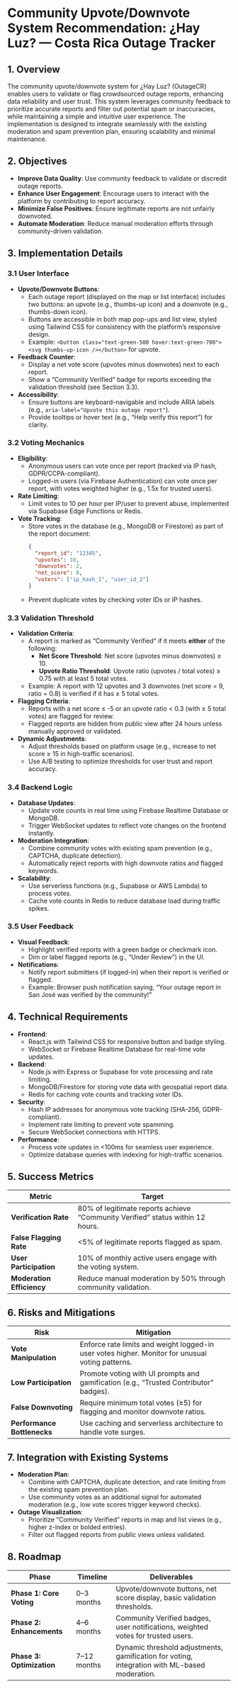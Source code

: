 # Community Upvote/Downvote System Recommendation: ¿Hay Luz? — Costa Rica Outage Tracker

## 1. Overview

The community upvote/downvote system for ¿Hay Luz? (OutageCR) enables users to validate or flag crowdsourced outage reports, enhancing data reliability and user trust. This system leverages community feedback to prioritize accurate reports and filter out potential spam or inaccuracies, while maintaining a simple and intuitive user experience. The implementation is designed to integrate seamlessly with the existing moderation and spam prevention plan, ensuring scalability and minimal maintenance.

## 2. Objectives

- **Improve Data Quality**: Use community feedback to validate or discredit outage reports.
- **Enhance User Engagement**: Encourage users to interact with the platform by contributing to report accuracy.
- **Minimize False Positives**: Ensure legitimate reports are not unfairly downvoted.
- **Automate Moderation**: Reduce manual moderation efforts through community-driven validation.

## 3. Implementation Details

### 3.1 User Interface
- **Upvote/Downvote Buttons**:
  - Each outage report (displayed on the map or list interface) includes two buttons: an upvote (e.g., thumbs-up icon) and a downvote (e.g., thumbs-down icon).
  - Buttons are accessible in both map pop-ups and list view, styled using Tailwind CSS for consistency with the platform’s responsive design.
  - Example: `<button class="text-green-500 hover:text-green-700"><svg thumbs-up-icon /></button>` for upvote.
- **Feedback Counter**:
  - Display a net vote score (upvotes minus downvotes) next to each report.
  - Show a “Community Verified” badge for reports exceeding the validation threshold (see Section 3.3).
- **Accessibility**:
  - Ensure buttons are keyboard-navigable and include ARIA labels (e.g., `aria-label="Upvote this outage report"`).
  - Provide tooltips or hover text (e.g., “Help verify this report”) for clarity.

### 3.2 Voting Mechanics
- **Eligibility**:
  - Anonymous users can vote once per report (tracked via IP hash, GDPR/CCPA-compliant).
  - Logged-in users (via Firebase Authentication) can vote once per report, with votes weighted higher (e.g., 1.5x for trusted users).
- **Rate Limiting**:
  - Limit votes to 10 per hour per IP/user to prevent abuse, implemented via Supabase Edge Functions or Redis.
- **Vote Tracking**:
  - Store votes in the database (e.g., MongoDB or Firestore) as part of the report document:
    ```json
    {
      "report_id": "12345",
      "upvotes": 10,
      "downvotes": 2,
      "net_score": 8,
      "voters": ["ip_hash_1", "user_id_2"]
    }
    ```
  - Prevent duplicate votes by checking voter IDs or IP hashes.

### 3.3 Validation Threshold
- **Validation Criteria**:
  - A report is marked as “Community Verified” if it meets **either** of the following:
    - **Net Score Threshold**: Net score (upvotes minus downvotes) ≥ 10.
    - **Upvote Ratio Threshold**: Upvote ratio (upvotes / total votes) ≥ 0.75 with at least 5 total votes.
  - Example: A report with 12 upvotes and 3 downvotes (net score = 9, ratio = 0.8) is verified if it has ≥ 5 total votes.
- **Flagging Criteria**:
  - Reports with a net score ≤ -5 or an upvote ratio < 0.3 (with ≥ 5 total votes) are flagged for review.
  - Flagged reports are hidden from public view after 24 hours unless manually approved or validated.
- **Dynamic Adjustments**:
  - Adjust thresholds based on platform usage (e.g., increase to net score ≥ 15 in high-traffic scenarios).
  - Use A/B testing to optimize thresholds for user trust and report accuracy.

### 3.4 Backend Logic
- **Database Updates**:
  - Update vote counts in real time using Firebase Realtime Database or MongoDB.
  - Trigger WebSocket updates to reflect vote changes on the frontend instantly.
- **Moderation Integration**:
  - Combine community votes with existing spam prevention (e.g., CAPTCHA, duplicate detection).
  - Automatically reject reports with high downvote ratios and flagged keywords.
- **Scalability**:
  - Use serverless functions (e.g., Supabase or AWS Lambda) to process votes.
  - Cache vote counts in Redis to reduce database load during traffic spikes.

### 3.5 User Feedback
- **Visual Feedback**:
  - Highlight verified reports with a green badge or checkmark icon.
  - Dim or label flagged reports (e.g., “Under Review”) in the UI.
- **Notifications**:
  - Notify report submitters (if logged-in) when their report is verified or flagged.
  - Example: Browser push notification saying, “Your outage report in San José was verified by the community!”

## 4. Technical Requirements
- **Frontend**:
  - React.js with Tailwind CSS for responsive button and badge styling.
  - WebSocket or Firebase Realtime Database for real-time vote updates.
- **Backend**:
  - Node.js with Express or Supabase for vote processing and rate limiting.
  - MongoDB/Firestore for storing vote data with geospatial report data.
  - Redis for caching vote counts and tracking voter IDs.
- **Security**:
  - Hash IP addresses for anonymous vote tracking (SHA-256, GDPR-compliant).
  - Implement rate limiting to prevent vote spamming.
  - Secure WebSocket connections with HTTPS.
- **Performance**:
  - Process vote updates in <100ms for seamless user experience.
  - Optimize database queries with indexing for high-traffic scenarios.

## 5. Success Metrics
| **Metric** | **Target** |
|------------|------------|
| **Verification Rate** | 80% of legitimate reports achieve “Community Verified” status within 12 hours. |
| **False Flagging Rate** | <5% of legitimate reports flagged as spam. |
| **User Participation** | 10% of monthly active users engage with the voting system. |
| **Moderation Efficiency** | Reduce manual moderation by 50% through community validation. |

## 6. Risks and Mitigations
| **Risk** | **Mitigation** |
|----------|---------------|
| **Vote Manipulation** | Enforce rate limits and weight logged-in user votes higher. Monitor for unusual voting patterns. |
| **Low Participation** | Promote voting with UI prompts and gamification (e.g., “Trusted Contributor” badges). |
| **False Downvoting** | Require minimum total votes (≥5) for flagging and monitor downvote ratios. |
| **Performance Bottlenecks** | Use caching and serverless architecture to handle vote surges. |

## 7. Integration with Existing Systems
- **Moderation Plan**:
  - Combine with CAPTCHA, duplicate detection, and rate limiting from the existing spam prevention plan.
  - Use community votes as an additional signal for automated moderation (e.g., low vote scores trigger keyword checks).
- **Outage Visualization**:
  - Prioritize “Community Verified” reports in map and list views (e.g., higher z-index or bolded entries).
  - Filter out flagged reports from public views unless validated.

## 8. Roadmap
| **Phase** | **Timeline** | **Deliverables** |
|-----------|--------------|------------------|
| **Phase 1: Core Voting** | 0–3 months | Upvote/downvote buttons, net score display, basic validation thresholds. |
| **Phase 2: Enhancements** | 4–6 months | Community Verified badges, user notifications, weighted votes for trusted users. |
| **Phase 3: Optimization** | 7–12 months | Dynamic threshold adjustments, gamification for voting, integration with ML-based moderation.